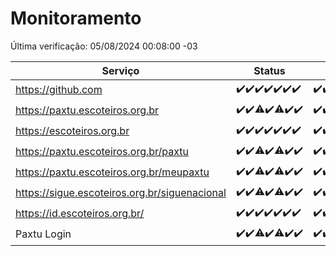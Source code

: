 # Monitoramento

Última verificação: 05/08/2024 00:08:00 -03

|Serviço|Status|Últimas 24h|
|---|---|---|
|https://github.com|<span title="2024-07-29: OK=24">✔️</span><span title="2024-07-30: OK=24">✔️</span><span title="2024-07-31: OK=24">✔️</span><span title="2024-08-01: OK=23">✔️</span><span title="2024-08-02: OK=24">✔️</span><span title="2024-08-03: OK=24">✔️</span><span title="2024-08-04: OK=2">✔️</span>|<span title="04/08/2024 00:08:00 -03 : 200">✔️</span><span title="04/08/2024 01:09:00 -03 : 200">✔️</span><span title="04/08/2024 02:07:00 -03 : 200">✔️</span><span title="04/08/2024 03:09:00 -03 : 200">✔️</span><span title="04/08/2024 04:07:00 -03 : 200">✔️</span><span title="04/08/2024 05:08:00 -03 : 200">✔️</span><span title="04/08/2024 06:07:00 -03 : 200">✔️</span><span title="04/08/2024 07:06:00 -03 : 200">✔️</span><span title="04/08/2024 08:06:00 -03 : 200">✔️</span><span title="04/08/2024 09:11:00 -03 : 200">✔️</span><span title="04/08/2024 10:08:00 -03 : 200">✔️</span><span title="04/08/2024 11:05:00 -03 : 200">✔️</span><span title="04/08/2024 12:07:00 -03 : 200">✔️</span><span title="04/08/2024 13:07:00 -03 : 200">✔️</span><span title="04/08/2024 14:05:00 -03 : 200">✔️</span><span title="04/08/2024 15:08:00 -03 : 200">✔️</span><span title="04/08/2024 16:03:00 -03 : 200">✔️</span><span title="04/08/2024 17:08:00 -03 : 200">✔️</span><span title="04/08/2024 18:05:00 -03 : 200">✔️</span><span title="04/08/2024 19:08:00 -03 : 200">✔️</span><span title="04/08/2024 20:08:00 -03 : 200">✔️</span><span title="04/08/2024 21:36:00 -03 : 200">✔️</span><span title="04/08/2024 22:59:00 -03 : 200">✔️</span><span title="04/08/2024 23:36:00 -03 : 200">✔️</span><span title="05/08/2024 00:08:00 -03 : 200">✔️</span>|
|https://paxtu.escoteiros.org.br|<span title="2024-07-29: OK=24">✔️</span><span title="2024-07-30: OK=24">✔️</span><span title="2024-07-31: OK=23, Falhas=1">⚠️</span><span title="2024-08-01: OK=23">✔️</span><span title="2024-08-02: OK=22, Falhas=2">⚠️</span><span title="2024-08-03: OK=24">✔️</span><span title="2024-08-04: OK=2">✔️</span>|<span title="04/08/2024 00:08:00 -03 : 200">✔️</span><span title="04/08/2024 01:09:00 -03 : 200">✔️</span><span title="04/08/2024 02:07:00 -03 : 200">✔️</span><span title="04/08/2024 03:09:00 -03 : 200">✔️</span><span title="04/08/2024 04:07:00 -03 : 200">✔️</span><span title="04/08/2024 05:08:00 -03 : 200">✔️</span><span title="04/08/2024 06:07:00 -03 : 200">✔️</span><span title="04/08/2024 07:06:00 -03 : 200">✔️</span><span title="04/08/2024 08:06:00 -03 : 200">✔️</span><span title="04/08/2024 09:11:00 -03 : 200">✔️</span><span title="04/08/2024 10:08:00 -03 : 200">✔️</span><span title="04/08/2024 11:05:00 -03 : 200">✔️</span><span title="04/08/2024 12:07:00 -03 : 200">✔️</span><span title="04/08/2024 13:07:00 -03 : 200">✔️</span><span title="04/08/2024 14:05:00 -03 : 200">✔️</span><span title="04/08/2024 15:08:00 -03 : 200">✔️</span><span title="04/08/2024 16:03:00 -03 : 200">✔️</span><span title="04/08/2024 17:08:00 -03 : 200">✔️</span><span title="04/08/2024 18:05:00 -03 : 200">✔️</span><span title="04/08/2024 19:08:00 -03 : 200">✔️</span><span title="04/08/2024 20:08:00 -03 : 200">✔️</span><span title="04/08/2024 21:36:00 -03 : 200">✔️</span><span title="04/08/2024 22:59:00 -03 : 200">✔️</span><span title="04/08/2024 23:36:00 -03 : 200">✔️</span><span title="05/08/2024 00:08:00 -03 : 200">✔️</span>|
|https://escoteiros.org.br|<span title="2024-07-29: OK=24">✔️</span><span title="2024-07-30: OK=24">✔️</span><span title="2024-07-31: OK=24">✔️</span><span title="2024-08-01: OK=23">✔️</span><span title="2024-08-02: OK=24">✔️</span><span title="2024-08-03: OK=24">✔️</span><span title="2024-08-04: OK=2">✔️</span>|<span title="04/08/2024 00:08:00 -03 : 200">✔️</span><span title="04/08/2024 01:09:00 -03 : 200">✔️</span><span title="04/08/2024 02:07:00 -03 : 200">✔️</span><span title="04/08/2024 03:09:00 -03 : 200">✔️</span><span title="04/08/2024 04:07:00 -03 : 200">✔️</span><span title="04/08/2024 05:08:00 -03 : 200">✔️</span><span title="04/08/2024 06:07:00 -03 : 200">✔️</span><span title="04/08/2024 07:06:00 -03 : 200">✔️</span><span title="04/08/2024 08:06:00 -03 : 200">✔️</span><span title="04/08/2024 09:11:00 -03 : 200">✔️</span><span title="04/08/2024 10:08:00 -03 : 200">✔️</span><span title="04/08/2024 11:05:00 -03 : 200">✔️</span><span title="04/08/2024 12:07:00 -03 : 200">✔️</span><span title="04/08/2024 13:07:00 -03 : 200">✔️</span><span title="04/08/2024 14:05:00 -03 : 200">✔️</span><span title="04/08/2024 15:08:00 -03 : 200">✔️</span><span title="04/08/2024 16:03:00 -03 : 200">✔️</span><span title="04/08/2024 17:08:00 -03 : 200">✔️</span><span title="04/08/2024 18:05:00 -03 : 200">✔️</span><span title="04/08/2024 19:08:00 -03 : 200">✔️</span><span title="04/08/2024 20:08:00 -03 : 200">✔️</span><span title="04/08/2024 21:36:00 -03 : 200">✔️</span><span title="04/08/2024 23:00:00 -03 : 200">✔️</span><span title="04/08/2024 23:36:00 -03 : 200">✔️</span><span title="05/08/2024 00:08:00 -03 : 200">✔️</span>|
|https://paxtu.escoteiros.org.br/paxtu|<span title="2024-07-29: OK=24">✔️</span><span title="2024-07-30: OK=24">✔️</span><span title="2024-07-31: OK=23, Falhas=1">⚠️</span><span title="2024-08-01: OK=23">✔️</span><span title="2024-08-02: OK=22, Falhas=2">⚠️</span><span title="2024-08-03: OK=24">✔️</span><span title="2024-08-04: OK=2">✔️</span>|<span title="04/08/2024 00:08:00 -03 : 200">✔️</span><span title="04/08/2024 01:09:00 -03 : 200">✔️</span><span title="04/08/2024 02:07:00 -03 : 200">✔️</span><span title="04/08/2024 03:09:00 -03 : 200">✔️</span><span title="04/08/2024 04:07:00 -03 : 200">✔️</span><span title="04/08/2024 05:08:00 -03 : 200">✔️</span><span title="04/08/2024 06:07:00 -03 : 200">✔️</span><span title="04/08/2024 07:06:00 -03 : 200">✔️</span><span title="04/08/2024 08:06:00 -03 : 200">✔️</span><span title="04/08/2024 09:11:00 -03 : 200">✔️</span><span title="04/08/2024 10:08:00 -03 : 200">✔️</span><span title="04/08/2024 11:05:00 -03 : 200">✔️</span><span title="04/08/2024 12:07:00 -03 : 200">✔️</span><span title="04/08/2024 13:07:00 -03 : 200">✔️</span><span title="04/08/2024 14:05:00 -03 : 200">✔️</span><span title="04/08/2024 15:08:00 -03 : 200">✔️</span><span title="04/08/2024 16:03:00 -03 : 200">✔️</span><span title="04/08/2024 17:08:00 -03 : 200">✔️</span><span title="04/08/2024 18:05:00 -03 : 200">✔️</span><span title="04/08/2024 19:08:00 -03 : 200">✔️</span><span title="04/08/2024 20:08:00 -03 : 200">✔️</span><span title="04/08/2024 21:36:00 -03 : 200">✔️</span><span title="04/08/2024 23:00:00 -03 : 200">✔️</span><span title="04/08/2024 23:36:00 -03 : 200">✔️</span><span title="05/08/2024 00:08:00 -03 : 200">✔️</span>|
|https://paxtu.escoteiros.org.br/meupaxtu|<span title="2024-07-29: OK=24">✔️</span><span title="2024-07-30: OK=24">✔️</span><span title="2024-07-31: OK=23, Falhas=1">⚠️</span><span title="2024-08-01: OK=23">✔️</span><span title="2024-08-02: OK=22, Falhas=2">⚠️</span><span title="2024-08-03: OK=24">✔️</span><span title="2024-08-04: OK=2">✔️</span>|<span title="04/08/2024 00:08:00 -03 : 200">✔️</span><span title="04/08/2024 01:09:00 -03 : 200">✔️</span><span title="04/08/2024 02:07:00 -03 : 200">✔️</span><span title="04/08/2024 03:09:00 -03 : 200">✔️</span><span title="04/08/2024 04:07:00 -03 : 200">✔️</span><span title="04/08/2024 05:08:00 -03 : 200">✔️</span><span title="04/08/2024 06:07:00 -03 : 200">✔️</span><span title="04/08/2024 07:06:00 -03 : 200">✔️</span><span title="04/08/2024 08:06:00 -03 : 200">✔️</span><span title="04/08/2024 09:11:00 -03 : 200">✔️</span><span title="04/08/2024 10:08:00 -03 : 200">✔️</span><span title="04/08/2024 11:05:00 -03 : 200">✔️</span><span title="04/08/2024 12:07:00 -03 : 200">✔️</span><span title="04/08/2024 13:07:00 -03 : 200">✔️</span><span title="04/08/2024 14:05:00 -03 : 200">✔️</span><span title="04/08/2024 15:08:00 -03 : 200">✔️</span><span title="04/08/2024 16:03:00 -03 : 200">✔️</span><span title="04/08/2024 17:08:00 -03 : 200">✔️</span><span title="04/08/2024 18:05:00 -03 : 200">✔️</span><span title="04/08/2024 19:08:00 -03 : 200">✔️</span><span title="04/08/2024 20:08:00 -03 : 200">✔️</span><span title="04/08/2024 21:36:00 -03 : 200">✔️</span><span title="04/08/2024 23:00:00 -03 : 200">✔️</span><span title="04/08/2024 23:36:00 -03 : 200">✔️</span><span title="05/08/2024 00:08:00 -03 : 200">✔️</span>|
|https://sigue.escoteiros.org.br/siguenacional|<span title="2024-07-29: OK=24">✔️</span><span title="2024-07-30: OK=24">✔️</span><span title="2024-07-31: OK=23, Falhas=1">⚠️</span><span title="2024-08-01: OK=23">✔️</span><span title="2024-08-02: OK=22, Falhas=2">⚠️</span><span title="2024-08-03: OK=24">✔️</span><span title="2024-08-04: OK=2">✔️</span>|<span title="04/08/2024 00:08:00 -03 : 200">✔️</span><span title="04/08/2024 01:09:00 -03 : 200">✔️</span><span title="04/08/2024 02:07:00 -03 : 200">✔️</span><span title="04/08/2024 03:09:00 -03 : 200">✔️</span><span title="04/08/2024 04:07:00 -03 : 200">✔️</span><span title="04/08/2024 05:08:00 -03 : 200">✔️</span><span title="04/08/2024 06:07:00 -03 : 200">✔️</span><span title="04/08/2024 07:06:00 -03 : 200">✔️</span><span title="04/08/2024 08:06:00 -03 : 200">✔️</span><span title="04/08/2024 09:11:00 -03 : 200">✔️</span><span title="04/08/2024 10:08:00 -03 : 200">✔️</span><span title="04/08/2024 11:05:00 -03 : 200">✔️</span><span title="04/08/2024 12:07:00 -03 : 200">✔️</span><span title="04/08/2024 13:07:00 -03 : 200">✔️</span><span title="04/08/2024 14:05:00 -03 : 200">✔️</span><span title="04/08/2024 15:08:00 -03 : 200">✔️</span><span title="04/08/2024 16:03:00 -03 : 200">✔️</span><span title="04/08/2024 17:08:00 -03 : 200">✔️</span><span title="04/08/2024 18:05:00 -03 : 200">✔️</span><span title="04/08/2024 19:08:00 -03 : 200">✔️</span><span title="04/08/2024 20:08:00 -03 : 200">✔️</span><span title="04/08/2024 21:36:00 -03 : 200">✔️</span><span title="04/08/2024 23:00:00 -03 : 200">✔️</span><span title="04/08/2024 23:36:00 -03 : 200">✔️</span><span title="05/08/2024 00:08:00 -03 : 200">✔️</span>|
|https://id.escoteiros.org.br/|<span title="2024-07-29: OK=24">✔️</span><span title="2024-07-30: OK=24">✔️</span><span title="2024-07-31: OK=24">✔️</span><span title="2024-08-01: OK=23">✔️</span><span title="2024-08-02: OK=24">✔️</span><span title="2024-08-03: OK=24">✔️</span><span title="2024-08-04: OK=2">✔️</span>|<span title="04/08/2024 00:08:00 -03 : 200">✔️</span><span title="04/08/2024 01:09:00 -03 : 200">✔️</span><span title="04/08/2024 02:07:00 -03 : 200">✔️</span><span title="04/08/2024 03:09:00 -03 : 200">✔️</span><span title="04/08/2024 04:07:00 -03 : 200">✔️</span><span title="04/08/2024 05:08:00 -03 : 200">✔️</span><span title="04/08/2024 06:07:00 -03 : 200">✔️</span><span title="04/08/2024 07:06:00 -03 : 200">✔️</span><span title="04/08/2024 08:06:00 -03 : 200">✔️</span><span title="04/08/2024 09:11:00 -03 : 200">✔️</span><span title="04/08/2024 10:08:00 -03 : 200">✔️</span><span title="04/08/2024 11:05:00 -03 : 200">✔️</span><span title="04/08/2024 12:07:00 -03 : 200">✔️</span><span title="04/08/2024 13:07:00 -03 : 200">✔️</span><span title="04/08/2024 14:05:00 -03 : 200">✔️</span><span title="04/08/2024 15:08:00 -03 : 200">✔️</span><span title="04/08/2024 16:03:00 -03 : 200">✔️</span><span title="04/08/2024 17:08:00 -03 : 200">✔️</span><span title="04/08/2024 18:05:00 -03 : 200">✔️</span><span title="04/08/2024 19:08:00 -03 : 200">✔️</span><span title="04/08/2024 20:08:00 -03 : 200">✔️</span><span title="04/08/2024 21:36:00 -03 : 200">✔️</span><span title="04/08/2024 23:00:00 -03 : 200">✔️</span><span title="04/08/2024 23:36:00 -03 : 200">✔️</span><span title="05/08/2024 00:08:00 -03 : 200">✔️</span>|
|Paxtu Login|<span title="2024-07-29: OK=24">✔️</span><span title="2024-07-30: OK=24">✔️</span><span title="2024-07-31: OK=23, Falhas=1">⚠️</span><span title="2024-08-01: OK=23">✔️</span><span title="2024-08-02: OK=23, Falhas=1">⚠️</span><span title="2024-08-03: OK=24">✔️</span><span title="2024-08-04: OK=2">✔️</span>|<span title="04/08/2024 00:08:00 -03 : 200">✔️</span><span title="04/08/2024 01:09:00 -03 : 200">✔️</span><span title="04/08/2024 02:07:00 -03 : 200">✔️</span><span title="04/08/2024 03:09:00 -03 : 200">✔️</span><span title="04/08/2024 04:07:00 -03 : 200">✔️</span><span title="04/08/2024 05:08:00 -03 : 200">✔️</span><span title="04/08/2024 06:07:00 -03 : 200">✔️</span><span title="04/08/2024 07:06:00 -03 : 200">✔️</span><span title="04/08/2024 08:06:00 -03 : 200">✔️</span><span title="04/08/2024 09:11:00 -03 : 200">✔️</span><span title="04/08/2024 10:08:00 -03 : 200">✔️</span><span title="04/08/2024 11:05:00 -03 : 200">✔️</span><span title="04/08/2024 12:07:00 -03 : 200">✔️</span><span title="04/08/2024 13:07:00 -03 : 200">✔️</span><span title="04/08/2024 14:05:00 -03 : 200">✔️</span><span title="04/08/2024 15:08:00 -03 : 200">✔️</span><span title="04/08/2024 16:03:00 -03 : 200">✔️</span><span title="04/08/2024 17:08:00 -03 : 200">✔️</span><span title="04/08/2024 18:05:00 -03 : 200">✔️</span><span title="04/08/2024 19:08:00 -03 : 200">✔️</span><span title="04/08/2024 20:08:00 -03 : 200">✔️</span><span title="04/08/2024 21:36:00 -03 : 200">✔️</span><span title="04/08/2024 23:00:00 -03 : 200">✔️</span><span title="04/08/2024 23:36:00 -03 : 200">✔️</span><span title="05/08/2024 00:08:00 -03 : 200">✔️</span>|
